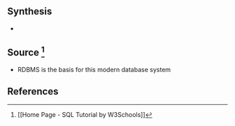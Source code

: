 ## Synthesis
- 
## Source [^1]
- RDBMS is the basis for this modern database system
## References

[^1]: [[Home Page - SQL Tutorial by W3Schools]]
